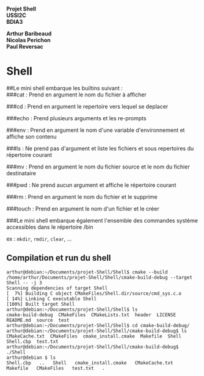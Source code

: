 **Projet Shell**  
**USSI2C**   
**BDIA3**

**Arthur Baribeaud**  
**Nicolas Perichon**  
**Paul Reversac**

# Shell

##Le mini shell embarque les builtins suivant :  
###cat : 
Prend en argument le nom du fichier à afficher  
 
###cd : 
Prend en argument le repertoire vers lequel se deplacer   
 
###echo : 
Prend plusieurs arguments et les re-prompts  

###env : 
Prend en argument le nom d'une variable d'environnement et affiche son contenu 
 
###ls : 
Ne prend pas d'argument et liste les fichiers et sous repertoires du répertoire courant  
 
###mv : 
Prend en argument le nom du fichier source et le nom du fichier destinataire  
 
###pwd : 
Ne prend aucun argument et affiche le répertoire courant  
 
###rm : 
Prend en argument le nom du fichier et le supprime 
 
###touch : 
Prend en argument le nom d'un fichier et le créer


###Le mini shell embarque également l'ensemble des commandes système accessibles dans le répertoire /bin

ex : `mkdir`, `rmdir`, `clear`, ...

## Compilation et run du shell
```
arthur@debian:~/Documents/projet-Shell/Shell$ cmake --build /home/arthur/Documents/projet-Shell/Shell/cmake-build-debug --target Shell -- -j 3
Scanning dependencies of target Shell
[  7%] Building C object CMakeFiles/Shell.dir/source/cmd_sys.c.o
[ 14%] Linking C executable Shell
[100%] Built target Shell
arthur@debian:~/Documents/projet-Shell/Shell$ ls
cmake-build-debug  CMakeFiles  CMakeLists.txt  header  LICENSE  README.md  source  test
arthur@debian:~/Documents/projet-Shell/Shell$ cd cmake-build-debug/
arthur@debian:~/Documents/projet-Shell/Shell/cmake-build-debug$ ls
CMakeCache.txt  CMakeFiles  cmake_install.cmake  Makefile  Shell  Shell.cbp  test.txt
arthur@debian:~/Documents/projet-Shell/Shell/cmake-build-debug$ ./Shell 
arthur@debian $ ls
Shell.cbp   ..   Shell   cmake_install.cmake   CMakeCache.txt   Makefile   CMakeFiles   test.txt   .   
```
